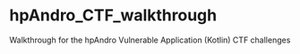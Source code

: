# hpAndro_CTF_walkthrough
Walkthrough for the hpAndro Vulnerable Application (Kotlin) CTF challenges

